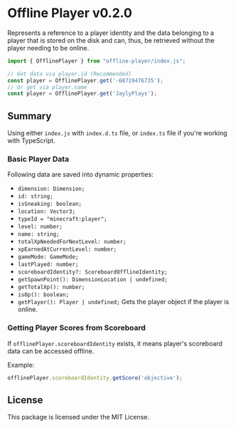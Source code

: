 # Offline Player v0.2.0

Represents a reference to a player identity and the data belonging to a player that is stored on the disk and can, thus, be retrieved without the player needing to be online.

```js
import { OfflinePlayer } from "offline-player/index.js";

// Get data via player.id (Recommended)
const player = OfflinePlayer.get('-68719476735');
// Or get via player.name
const player = OfflinePlayer.get('JaylyPlays');
```

## Summary

Using either `index.js` with `index.d.ts` file, or `index.ts` file if you're working with TypeScript.

### Basic Player Data

Following data are saved into dynamic properties:

- `dimension: Dimension;`
- `id: string;`
- `isSneaking: boolean;`
- `location: Vector3;`
- `typeId = "minecraft:player";`
- `level: number;`
- `name: string;`
- `totalXpNeededForNextLevel: number;`
- `xpEarnedAtCurrentLevel: number;`
- `gameMode: GameMode;`
- `lastPlayed: number;`
- `scoreboardIdentity?: ScoreboardOfflineIdentity;`
- `getSpawnPoint(): DimensionLocation | undefined;`
- `getTotalXp(): number;`
- `isOp(): boolean;`
- `getPlayer(): Player | undefined;` Gets the player object if the player is online.

### Getting Player Scores from Scoreboard

If `offlinePlayer.scoreboardIdentity` exists, it means player's scoreboard data can be accessed offline.

Example: 
```ts
offlinePlayer.scoreboardIdentity.getScore('objective');
```

## License

This package is licensed under the MIT License.

